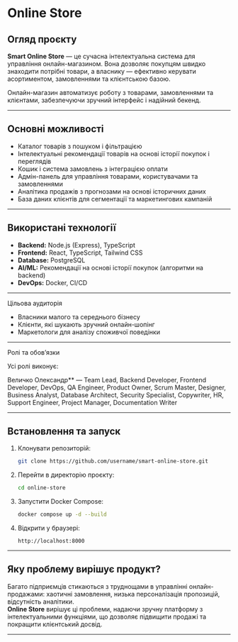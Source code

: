 # Online Store

## Огляд проєкту

**Smart Online Store** — це сучасна інтелектуальна система для управління онлайн-магазином. Вона дозволяє покупцям швидко знаходити потрібні товари, а власнику — ефективно керувати асортиментом, замовленнями та клієнтською базою.

Онлайн-магазин автоматизує роботу з товарами, замовленнями та клієнтами, забезпечуючи зручний інтерфейс і надійний бекенд.

---

## Основні можливості

- Каталог товарів з пошуком і фільтрацією
- Інтелектуальні рекомендації товарів на основі історії покупок і переглядів
- Кошик і система замовлень з інтеграцією оплати
- Адмін-панель для управління товарами, користувачами та замовленнями
- Аналітика продажів з прогнозами на основі історичних даних
- База даних клієнтів для сегментації та маркетингових кампаній

---

## Використані технології

- **Backend:** Node.js (Express), TypeScript
- **Frontend:** React, TypeScript, Tailwind CSS
- **Database:** PostgreSQL
- **AI/ML:** Рекомендації на основі історії покупок (алгоритми на backend)
- **DevOps:** Docker, CI/CD

---

Цільова аудиторія

- Власники малого та середнього бізнесу
- Клієнти, які шукають зручний онлайн-шопінг
- Маркетологи для аналізу споживчої поведінки

---

Ролі та обов’язки

Усі ролі виконує:

Величко Олександр** — Team Lead, Backend Developer, Frontend Developer, DevOps, QA Engineer, Product Owner, Scrum Master, Designer, Business Analyst, Database Architect, Security Specialist, Copywriter, HR, Support Engineer, Project Manager, Documentation Writer

---

## Встановлення та запуск

1. Клонувати репозиторій:
   ```bash
   git clone https://github.com/username/smart-online-store.git
   ```
2. Перейти в директорію проєкту:
   ```bash
   cd online-store
   ```
3. Запустити Docker Compose:
   ```bash
   docker compose up -d --build
   ```
4. Відкрити у браузері:
   ```
   http://localhost:8000
   ```

---

## Яку проблему вирішує продукт?

Багато підприємців стикаються з труднощами в управлінні онлайн-продажами: хаотичні замовлення, низька персоналізація пропозицій, відсутність аналітики.  
**Online Store** вирішує ці проблеми, надаючи зручну платформу з інтелектуальними функціями, що дозволяє підвищити продажі та покращити клієнтський досвід.

---

